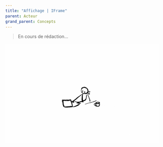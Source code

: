 ```yaml
---
title: "Affichage | IFrame"
parent: Acteur
grand_parent: Concepts
---
```



> En cours de rédaction...

![SynApps](../../assets/under-progress.gif)
